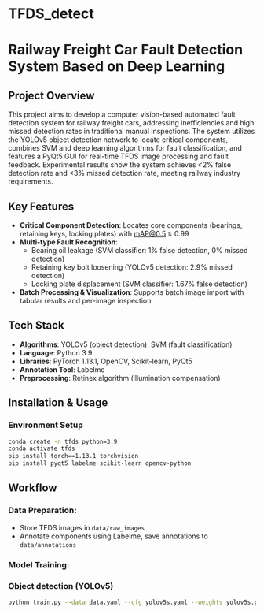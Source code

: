 # TFDS_detect
# Railway Freight Car Fault Detection System Based on Deep Learning

## Project Overview
This project aims to develop a computer vision-based automated fault detection system for railway freight cars, addressing inefficiencies and high missed detection rates in traditional manual inspections. The system utilizes the YOLOv5 object detection network to locate critical components, combines SVM and deep learning algorithms for fault classification, and features a PyQt5 GUI for real-time TFDS image processing and fault feedback. Experimental results show the system achieves <2% false detection rate and <3% missed detection rate, meeting railway industry requirements.

## Key Features
- **Critical Component Detection**: Locates core components (bearings, retaining keys, locking plates) with mAP@0.5 ≥ 0.99
- **Multi-type Fault Recognition**:
  - Bearing oil leakage (SVM classifier: 1% false detection, 0% missed detection)
  - Retaining key bolt loosening (YOLOv5 detection: 2.9% missed detection)
  - Locking plate displacement (SVM classifier: 1.67% false detection)
- **Batch Processing & Visualization**: Supports batch image import with tabular results and per-image inspection

## Tech Stack
- **Algorithms**: YOLOv5 (object detection), SVM (fault classification)
- **Language**: Python 3.9
- **Libraries**: PyTorch 1.13.1, OpenCV, Scikit-learn, PyQt5
- **Annotation Tool**: Labelme
- **Preprocessing**: Retinex algorithm (illumination compensation)

## Installation & Usage
### Environment Setup
```bash
conda create -n tfds python=3.9
conda activate tfds
pip install torch==1.13.1 torchvision
pip install pyqt5 labelme scikit-learn opencv-python
```
## **Workflow**

### **Data Preparation:**
- Store TFDS images in `data/raw_images`
- Annotate components using Labelme, save annotations to `data/annotations`

### **Model Training:**

### **Object detection (YOLOv5)**
```bash
python train.py --data data.yaml --cfg yolov5s.yaml --weights yolov5s.pt --epochs 100
```

